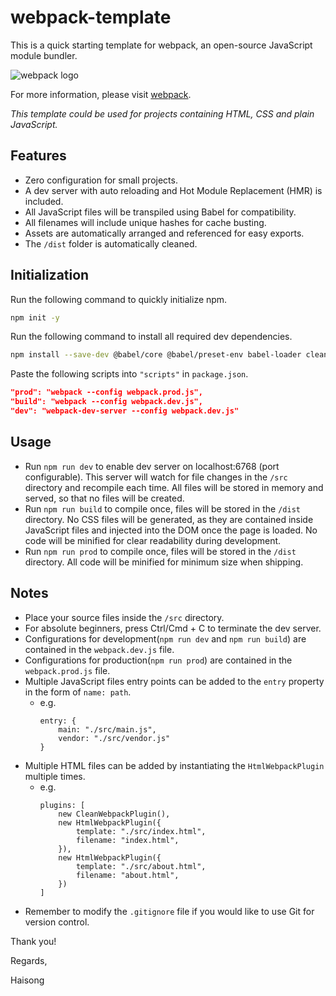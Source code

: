 # webpack-template

This is a quick starting template for webpack, an open-source JavaScript module bundler.

![webpack logo](https://raw.githubusercontent.com/webpack/media/master/logo/logo-on-white-bg.png "webpack logo")

For more information, please visit [webpack](https://webpack.js.org/ "webpack").

_This template could be used for projects containing HTML, CSS and plain JavaScript._

## Features

- Zero configuration for small projects.
- A dev server with auto reloading and Hot Module Replacement (HMR) is included.
- All JavaScript files will be transpiled using Babel for compatibility.
- All filenames will include unique hashes for cache busting.
- Assets are automatically arranged and referenced for easy exports.
- The `/dist` folder is automatically cleaned.

## Initialization

Run the following command to quickly initialize npm.

```bash
npm init -y
```

Run the following command to install all required dev dependencies.

```bash
npm install --save-dev @babel/core @babel/preset-env babel-loader clean-webpack-plugin css-loader css-minimizer-webpack-plugin html-loader html-webpack-plugin mini-css-extract-plugin style-loader webpack webpack-cli webpack-dev-server
```

Paste the following scripts into `"scripts"` in `package.json`.

```json
"prod": "webpack --config webpack.prod.js",
"build": "webpack --config webpack.dev.js",
"dev": "webpack-dev-server --config webpack.dev.js"
```

## Usage

- Run `npm run dev` to enable dev server on localhost:6768 (port configurable). This server will watch for file changes in the `/src` directory and recompile each time. All files will be stored in memory and served, so that no files will be created.
- Run `npm run build` to compile once, files will be stored in the `/dist` directory. No CSS files will be generated, as they are contained inside JavaScript files and injected into the DOM once the page is loaded. No code will be minified for clear readability during development.
- Run `npm run prod` to compile once, files will be stored in the `/dist` directory. All code will be minified for minimum size when shipping.

## Notes

- Place your source files inside the `/src` directory.
- For absolute beginners, press Ctrl/Cmd + C to terminate the dev server.
- Configurations for development(`npm run dev` and `npm run build`) are contained in the `webpack.dev.js` file.
- Configurations for production(`npm run prod`) are contained in the `webpack.prod.js` file.
- Multiple JavaScript files entry points can be added to the `entry` property in the form of `name: path`.
  - e.g.
    ```
    entry: {
        main: "./src/main.js",
        vendor: "./src/vendor.js"
    }
    ```
- Multiple HTML files can be added by instantiating the `HtmlWebpackPlugin` multiple times.
  - e.g.
    ```
    plugins: [
        new CleanWebpackPlugin(),
        new HtmlWebpackPlugin({
            template: "./src/index.html",
            filename: "index.html",
        }),
        new HtmlWebpackPlugin({
            template: "./src/about.html",
            filename: "about.html",
        })
    ]
    ```
- Remember to modify the `.gitignore` file if you would like to use Git for version control.

Thank you!

Regards,

Haisong
